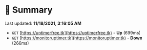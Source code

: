 # 📖 Summary
Last updated: **11/18/2021, 3:16:05 AM**

- `GET` [https://uptimerfree.tk](https://uptimerfree.tk) - **Up** (699ms)
- `GET` [https://monitoruptimer.tk](https://monitoruptimer.tk) - **Down** (266ms)

